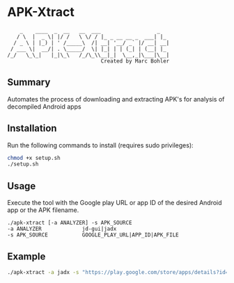 # APK-Xtract
```
    _    ____  _  __   __  ___                  _   
   / \  |  _ \| |/ /   \ \/ / |_ _ __ __ _  ___| |_ 
  / _ \ | |_) | ' /_____\  /| __| '__/ _` |/ __| __|
 / ___ \|  __/| . \_____/  \| |_| | | (_| | (__| |_ 
/_/   \_\_|   |_|\_\   /_/\_\\__|_|  \__,_|\___|\__|
                              Created by Marc Bohler
```

## Summary
Automates the process of downloading and extracting APK's for analysis of decompiled Android apps

## Installation
Run the following commands to install (requires sudo privileges):
```bash
chmod +x setup.sh
./setup.sh
```
## Usage
Execute the tool with the Google play URL or app ID of the desired Android app or the APK filename.
```
./apk-xtract [-a ANALYZER] -s APK_SOURCE
-a ANALYZER             jd-gui|jadx
-s APK_SOURCE           GOOGLE_PLAY_URL|APP_ID|APK_FILE
```
## Example
```bash
./apk-xtract -a jadx -s "https://play.google.com/store/apps/details?id=<<APP_ID>>&hl=en&gl=US"
```


